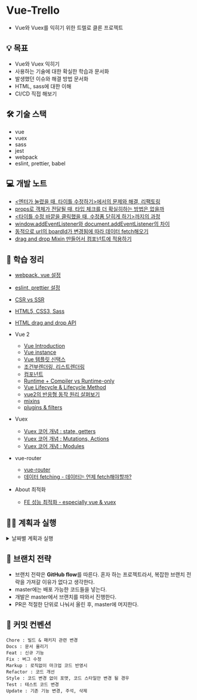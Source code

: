 # Vue-Trello

- Vue와 Vuex를 익히기 위한 트렐로 클론 프로젝트


## 💡 목표 
- Vue와 Vuex 익히기
- 사용하는 기술에 대한 확실한 학습과 문서화
- 발생했던 이슈와 해결 방법 문서화
- HTML, sass에 대한 이해 
- CI/CD 직접 해보기

## 🛠 기술 스택
- vue
- vuex
- sass
- jest
- webpack
- eslint, prettier, babel

## 💻  개발 노트
- [<엔터가 눌렸을 때, 타이틀 수정하기>에서의 문제와 해결, 리팩토링](https://github.com/yejineee/vue-trello/issues/23)
- [props로 객체가 전달될 때, 타입 체크를 더 확실히하는 방법은 없을까](https://github.com/yejineee/vue-trello/issues/25)
- [<타이틀 수정 바깥을 클릭했을 때, 수정폼 닫히게 하기>까지의 과정](https://github.com/yejineee/vue-trello/issues/27)
- [window.addEventListener와 document.addEventListener의 차이](https://github.com/yejineee/vue-trello/issues/37)
- [동적으로 url의 boardId가 변경됨에 따라 데이터 fetch해오기](https://github.com/yejineee/vue-trello/issues/49)
- [drag and drop Mixin 만들어서 컴포넌트에 적용하기](https://github.com/yejineee/vue-trello/issues/53)


## 📗 학습 정리
- [webpack, vue 설정](https://github.com/yejineee/vue-trello/blob/master/docs/webpack.md)
- [eslint, prettier 설정](https://github.com/yejineee/vue-trello/blob/master/docs/eslint-prettier.md)
- [CSR vs SSR](https://hackmd.io/KQkXXyeDSBeNR8znd2Ok9Q)
- [HTML5, CSS3, Sass](https://hackmd.io/CsQfn7e7TGieeoyo-q-4vw)
- [HTML drag and drop API](https://hackmd.io/mYUmBIERTneQ1nM-iGtkdg)

- Vue 2
  - [Vue Introduction](https://hackmd.io/cXf2Y39zQ-Kv8sqnYBi_zw)
  - [Vue instance](https://hackmd.io/6N65rm0KTTGk_y_1QhfCeA)
  - [Vue 템플릿 신택스](https://hackmd.io/a1iRCJuuT0-pDC52yjVP2w)
  - [조건부렌더링, 리스트렌더링](https://hackmd.io/1XnTtI1_ShG5G0xnOx0eBg)
  - [컴포넌트](https://hackmd.io/EfHf4_1jQdq09gp2lOkQ-w)
  - [Runtime + Compiler vs Runtime-only](https://hackmd.io/5hF0zrqLSVS9lIYH_Za2Mw)
  - [Vue Lifecycle & Lifecycle Method](https://hackmd.io/quNH36I6THW43zD_Uck6ow)
  - [vue2의 반응형 동작 원리 살펴보기](https://hackmd.io/9erUGX79SjO1DLS4TB9LYg?both)
  - [mixins](https://hackmd.io/V8RzO1U0TCeI1pa4CLORxw)
  - [plugins & filters](https://hackmd.io/niY2yeUBQ7a44Th4fdyxCQ)

- Vuex 
  - [Vuex 코어 개념 : state, getters](https://hackmd.io/BSRVLv-_RlulY-azXSRr2A)
  - [Vuex 코어 개념 : Mutations, Actions](https://hackmd.io/mHGTeQOhSeiQMqpyvRSf0w)
  - [Vuex 코어 개념 : Modules](https://hackmd.io/zJqGEpn1SCeukNGa53OeUQ?both)

- vue-router
  - [vue-router](https://hackmd.io/u3H7cdiaScyXPiAKhNxLHQ?view)
  - [데이터 fetching - 데이터는 언제 fetch해야할까?](https://hackmd.io/q5Oi49SES8yRidIUk0P95w)

- About 최적화
  - [FE 성능 최적화 - especially vue & vuex](https://hackmd.io/t11IT10OQu2dshd0tiG7Vg)

## 🏃‍♀️ 계획과 실행 
<details>
  <summary>날짜별 계획과 실행</summary>

  - **21.04.30 금** 
    - vue, webpack 설정 후 로컬호스트 띄워보기 - [PR](https://github.com/yejineee/vue-trello/pull/5) ✅ 
    - prettier, eslint 설정하기 ⛔️
    - babel 설정하기 ⛔️
    - es module 사용할 수 있는지 확인해보고 안되면 바벨 설정하기 ⛔️
    - 환경설정한 것 문서화해서 올리기

  - **21.05.01 토** 
    - prettier, eslint 설정하기 ✅ - [PR](https://github.com/yejineee/vue-trello/pull/6)
    - babel 설정하기 ⛔️
    - vue 공식문서 읽기(template 마지막부분 ~ 컴포넌트) 🌗
    - 기본 페이지 마크업 ⛔️
    - 칼럼 추가하기 기능  ⛔️
    - 칼럼에 todo 추가하기 기능 ⛔️
    - 환경설정한 것 문서화해서 올리기
  - **21.05.02 일**
    - vue 공식문서 읽고 정리 ✅ 
    - 기본 마크업 ✅ 
    - 칼럼 추가하기 ✅ - [PR](https://github.com/yejineee/vue-trello/pull/9)
    
  - **21.05.04 화**
    - vuex 학습 및 정리 (코어개념-state, getters, mutations, actions) ✅ 
    - 서버에서 columns 데이터 가져와서 보여주기 - 비동기 액션 적용! ✅ 
    - 칼럼 생성으로 Store의 state 변경시키기 ✅ 
    - 칼럼 이름 수정하기 ⛔️
    - 유저 스토어 추가하여 스토어 모듈화하기 ⛔️
    - 지금까지 개발한 내용 정리하기 ⛔️

  - **21.05.05 수**
    - 칼럼 이름 수정하기 ✅ 
    - 메인 페이지 마크업 다시 정비하기 ✅ 

  -  **21.05.09 일**
     -  vue-router 학습하기 ✅ 
     -  라우팅 적용하기 ✅ 

  -  **21.05.10 월**
     -  동적 라우팅 적용하기 (/board/:boardId) ✅ 
     -  메인 페이지에서 보드 리스트 보여주기 ✅ 
     -  개발 노트 다듬기 & 링크 추가 ✅ 
  -  **21.05.12 수**
     -  vue2 반응형 원리 학습 ✅ 
     -  vue2에서의 최적화 학습 ✅ 
  -  **21.05.13 목**
     -  동적으로 params 바뀜에 따라 columns data fetch ✅
  -  **21.05.16 금**
     -  plugin, mixin, filter 학습 ✅
     -  drag and drop mixin 만들고 컴포넌트에 적용하기 ✅
</details>





## 🌳 브랜치 전략 
- 브랜치 전략은 **GitHub flow**를 따른다.
  혼자 하는 프로젝트라서, 복잡한 브랜치 전략을 가져갈 이유가 없다고 생각한다.
- master에는 배포 가능한 코드들을 넣는다.
- 개발은 master에서 브랜치를 따와서 진행한다.
- PR은 적절한 단위로 나눠서 올린 후, master에 머지한다.

## 🔖 커밋 컨벤션
```
Chore : 빌드 & 패키지 관련 변경
Docs : 문서 올리기
Feat : 신규 기능
Fix : 버그 수정
Markup : 로직없이 마크업 코드 반영시
Refactor : 코드 개선
Style : 코드 변경 없이 포맷, 코드 스타일만 변경 될 경우
Test : 테스트 코드 변경
Update : 기존 기능 변경, 주석, 삭제
```
